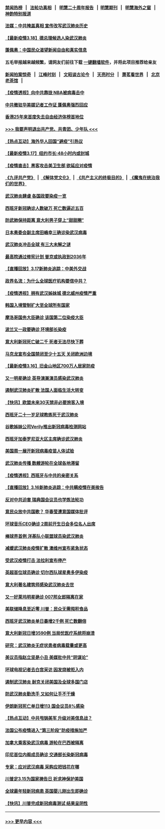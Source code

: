 #### [禁闻热榜](热点新闻.md?=0)  &nbsp;&nbsp;|&nbsp;&nbsp; [法轮功真相](https://github.com/gfw-breaker/truth/blob/master/README.md?=0) &nbsp;&nbsp;|&nbsp;&nbsp; [明慧二十周年报告](https://github.com/gfw-breaker/mh-reports/blob/master/README.md?=0) &nbsp;&nbsp;|&nbsp;&nbsp;[明慧期刊](https://github.com/gfw-breaker/mh-qikan) &nbsp;&nbsp;|&nbsp;&nbsp; [明慧海外之窗](https://github.com/gfw-breaker/mh-news/blob/master/README.md?=0) &nbsp;&nbsp;|&nbsp;&nbsp; [神韵特别报道](https://github.com/gfw-breaker/mh-news/blob/master/shenyun.md?=0)
#### [法媒：中共掩盖真相 宣传改写武汉肺炎历史](../pages/nsc418/n11949667.md?t=03182102) 
#### [【最新疫情3.18】德总理候选人染武汉肺炎](../pages/nsc418/n11948377.md?t=03182102) 
#### [蓬佩奥：中国民众渴望新闻自由和真实信息](../pages/nsc418/n11948448.md?t=03182102) 
#### 五毛举报越来越频繁，请网友们前往下载 [一键翻墙软件](https://github.com/gfw-breaker/ssr-accounts)，并将此项目推荐给亲友
#### [新闻拍案惊奇](https://github.com/gfw-breaker/banned-news/blob/master/pages/link4.md) &nbsp;&nbsp;|&nbsp;&nbsp; [江峰时刻](https://github.com/gfw-breaker/banned-news/blob/master/pages/link4.md) &nbsp;&nbsp;|&nbsp;&nbsp; [文昭谈古论今](https://github.com/gfw-breaker/banned-news/blob/master/pages/link4.md) &nbsp;&nbsp;|&nbsp;&nbsp; [天亮时分](https://github.com/gfw-breaker/banned-news/blob/master/pages/link4.md) &nbsp;&nbsp;|&nbsp;&nbsp; [萧茗看世界](https://github.com/gfw-breaker/banned-news/blob/master/pages/link4.md) &nbsp;&nbsp;|&nbsp;&nbsp; [北京老茶馆](https://github.com/gfw-breaker/banned-news/blob/master/pages/link4.md) &nbsp;&nbsp;|&nbsp;&nbsp; 
#### [【疫情透视】向中共靠拢 NBA被病毒击中](../pages/nsc418/n11948462.md?t=03182102) 
#### [中共撤驻华美媒记者工作证 蓬佩奥强烈回应](../pages/nsc418/n11948259.md?t=03182102) 
#### [香港25年来首度失去自由经济体榜首地位](../pages/nsc418/n11948078.md?t=03182102) 
#### [>>> 我要声明退出共产党、共青团、少年队 <<<](https://github.com/begood0513/goodnews/blob/master/quit/letter.md) 
#### [【热点互动】海外华人回国“避疫”引热议](../pages/nsc418/n11947713.md?t=03182102) 
#### [【最新疫情3.17】纽约市长:48小时内或封城](../pages/nsc418/n11945621.md?t=03182102) 
#### [【疫情直击】黑客攻击美卫生部 欲延应对疫情](../pages/nsc418/n11947801.md?t=03182102) 
#### [《九评共产党》](https://github.com/begood0513/9ping.md/blob/master/README.md) &nbsp;|&nbsp; [《解体党文化》](../../../../jtdwh.md/blob/master/README.md)  &nbsp;|&nbsp; [《共产主义的终极目的》](../../../../gczydzjmd.md/blob/master/README.md) &nbsp;|&nbsp; [《魔鬼在统治我们的世界》](../../../../mgztzwmdsj.md/blob/master/README.md) 
#### [武汉肺炎肆虐 各国政要染疫一览](../pages/nsc418/n11947576.md?t=03182102) 
#### [西班牙新冠确诊人数破万 死亡数逼近五百](../pages/nsc418/n11947740.md?t=03182102) 
#### [防武肺保持距离 意大利男子穿上“甜甜圈”](../pages/nsc418/n11947656.md?t=03182102) 
#### [日本奥委会副主席田嶋幸三确诊染武汉病毒](../pages/nsc418/n11947486.md?t=03182102) 
#### [武汉肺炎冲击全球 有三大未解之谜](../pages/nsc418/n11946311.md?t=03182102) 
#### [最高院通过修宪计划 普京或执政到2036年](../pages/nsc418/n11947240.md?t=03182102) 
#### [【直播回放】3.17新肺炎追踪：中美外交战](../pages/nsc418/n11947234.md?t=03182102) 
#### [政界名流：为什么全球医疗机构要信中共？](../pages/nsc418/n11945479.md?t=03182102) 
#### [【疫情透视】拥有武汉姊妹城 德北威州疫情严重](../pages/nsc418/n11945308.md?t=03182102) 
#### [韩国入境管制扩大至全球所有国家](../pages/nsc418/n11946052.md?t=03182102) 
#### [摩洛哥国务大臣确诊 该国第二位染疫大臣](../pages/nsc418/n11946118.md?t=03182102) 
#### [波兰又一政要确诊 环境部长染疫](../pages/nsc418/n11945855.md?t=03182102) 
#### [意大利新冠死亡破二千 死者无法尽快下葬](../pages/nsc418/n11945606.md?t=03182102) 
#### [马克龙宣布全国禁闭至少十五天 关闭欧洲边境](../pages/nsc418/n11945485.md?t=03182102) 
#### [【最新疫情3.16】旧金山地区700万人居家防疫](../pages/nsc418/n11942860.md?t=03182102) 
#### [又一明星确诊 英导演兼演员感染武汉肺炎](../pages/nsc418/n11945401.md?t=03182102) 
#### [遏制武汉肺炎扩散 法国人面临生活大转变](../pages/nsc418/n11945061.md?t=03182102) 
#### [【快讯】欧盟未来30天禁非必要旅客入境](../pages/nsc418/n11944904.md?t=03182102) 
#### [西班牙二十一岁足球教练死于武汉肺炎](../pages/nsc418/n11945064.md?t=03182102) 
#### [谷歌姊妹公司Verily推出新冠病毒检测网站](../pages/nsc418/n11945017.md?t=03182102) 
#### [西班牙加泰罗尼亚大区主席确诊武汉肺炎](../pages/nsc418/n11944803.md?t=03182102) 
#### [美国周一展开新冠病毒疫苗人体试验](../pages/nsc418/n11944761.md?t=03182102) 
#### [武汉肺炎传播 数艘游轮在全球各地滞留](../pages/nsc418/n11944636.md?t=03182102) 
#### [【疫情透视】西班牙与中共的亲密关系](../pages/nsc418/n11942614.md?t=03182102) 
#### [【直播回放】3.16新肺炎追踪：中共瞒疫情在美挨告](../pages/nsc418/n11944429.md?t=03182102) 
#### [反对中共迫害 瑞典国会议员也学炼法轮功](../pages/nsc418/n11942100.md?t=03182102) 
#### [意民众放中共国歌？ 华春莹遭意国媒体批评](../pages/nsc418/n11944059.md?t=03182102) 
#### [环球音乐CEO确诊 2周前开生日会多位名人出席](../pages/nsc418/n11943534.md?t=03182102) 
#### [棒球界首例 洋基队小联盟球员染武汉肺炎](../pages/nsc418/n11943281.md?t=03182102) 
#### [减缓武汉肺炎疫情扩散 澳维州宣布紧急状态](../pages/nsc418/n11943533.md?t=03182102) 
#### [受武汉疫情打击 法拉利宣布停产](../pages/nsc418/n11942936.md?t=03182102) 
#### [英超首位球员确诊 切尔西队球星奥多伊染疫](../pages/nsc418/n11937187.md?t=03182102) 
#### [意大利著名建筑师感染武汉肺炎去世](../pages/nsc418/n11943211.md?t=03182102) 
#### [又一好莱坞明星确诊 007邦女郎隔离在家](../pages/nsc418/n11943213.md?t=03182102) 
#### [美联储降息至近零 川普：民众无需囤积食品](../pages/nsc418/n11943043.md?t=03182102) 
#### [西班牙武汉肺炎单日暴增2千例 死亡数翻倍](../pages/nsc418/n11942800.md?t=03182102) 
#### [意大利新冠日增3590例 当局忧医疗系统将崩溃](../pages/nsc418/n11942691.md?t=03182102) 
#### [研究：武汉肺炎无症状患者病毒载量或更高](../pages/nsc418/n11942608.md?t=03182102) 
#### [美议员指赵立坚是小丑 美媒批中共“阴谋论”](../pages/nsc418/n11942370.md?t=03182102) 
#### [环球电视记者去白宫采访 因发烧被拒入内](../pages/nsc418/n11942516.md?t=03182102) 
#### [遏制武汉肺炎 耐克关闭美国及全球多国门店](../pages/nsc418/n11942366.md?t=03182102) 
#### [防武汉肺炎勤洗手 又如何让手不干燥](../pages/nsc418/n11942105.md?t=03182102) 
#### [伊朗新冠死亡单日增113 国会议员8%感染](../pages/nsc418/n11942119.md?t=03182102) 
#### [【热点互动】中共甩锅美军 升级对美信息战？](../pages/nsc418/n11940633.md?t=03182102) 
#### [法国公布疫情进入“第三阶段”防疫措施加严](../pages/nsc418/n11940878.md?t=03182102) 
#### [加拿大乘客染武汉病毒 游轮在巴西被隔离](../pages/nsc418/n11941905.md?t=03182102) 
#### [印尼首位内阁成员确诊 交通部长染新冠病毒](../pages/nsc418/n11941920.md?t=03182102) 
#### [专家：应对武汉病毒 采购应把钱花在哪](../pages/nsc418/n11941763.md?t=03182102) 
#### [川普定3.15为国家祷告日 祈求神保护美国](../pages/nsc418/n11941475.md?t=03182102) 
#### [全球最年轻新冠病患 英国婴儿刚出生即确诊](../pages/nsc418/n11941506.md?t=03182102) 
#### [【快讯】川普完成新冠病毒测试 结果呈阴性](../pages/nsc418/n11941045.md?t=03182102) 

----
#### [ >>> 更早内容 <<< ](../indexes/nsc418-earlier.md)
